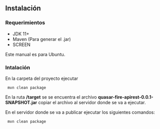 ## Instalación
### Requerimientos

- JDK 11+
- Maven  (Para generar el .jar)
- SCREEN

Este manual es para Ubuntu.

### Intalación
En la carpeta del proyecto ejecutar 
~~~
 mvn clean package
~~~
En la ruta **/target** se se encuentra el archivo **quasar-fire-apirest-0.0.1-SNAPSHOT.jar**
copiar el archivo al servidor donde se va a ejecutar.

En el servidor donde se va a publicar ejecutar los siguientes comandos:
~~~
 mvn clean package
~~~


